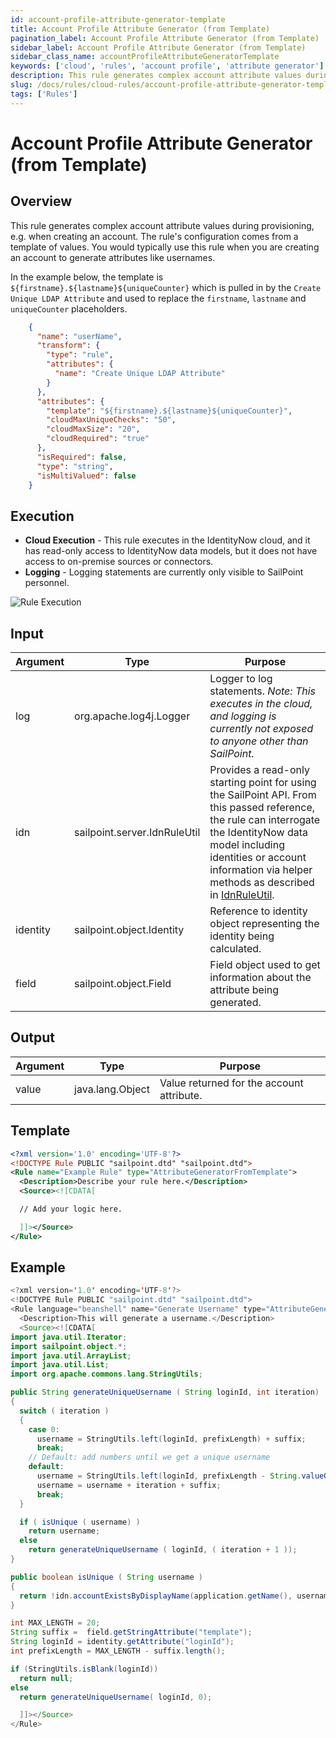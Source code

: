 ```yaml
---
id: account-profile-attribute-generator-template
title: Account Profile Attribute Generator (from Template)
pagination_label: Account Profile Attribute Generator (from Template)
sidebar_label: Account Profile Attribute Generator (from Template)
sidebar_class_name: accountProfileAttributeGeneratorTemplate
keywords: ['cloud', 'rules', 'account profile', 'attribute generator']
description: This rule generates complex account attribute values during provisioning, e.g. when creating an account. The rule's configuration comes from a template of values.
slug: /docs/rules/cloud-rules/account-profile-attribute-generator-template
tags: ['Rules']
---
```


# Account Profile Attribute Generator (from Template)

## Overview

This rule generates complex account attribute values during provisioning, e.g. when creating an account. The rule's configuration comes from a template of values. You would typically use this rule when you are creating an account to generate attributes like usernames.

In the example below, the template is `${firstname}.${lastname}${uniqueCounter}` which is pulled in by the `Create Unique LDAP Attribute` and used to replace the `firstname`, `lastname` and `uniqueCounter` placeholders.

```json
    {
      "name": "userName",
      "transform": {
        "type": "rule",
        "attributes": {
          "name": "Create Unique LDAP Attribute"
        }
      },
      "attributes": {
        "template": "${firstname}.${lastname}${uniqueCounter}",
        "cloudMaxUniqueChecks": "50",
        "cloudMaxSize": "20",
        "cloudRequired": "true"
      },
      "isRequired": false,
      "type": "string",
      "isMultiValued": false
    }
```

## Execution

- **Cloud Execution** - This rule executes in the IdentityNow cloud, and it has read-only access to IdentityNow data models, but it does not have access to on-premise sources or connectors.
- **Logging** - Logging statements are currently only visible to SailPoint personnel.

![Rule Execution](../img/cloud_execution.png)

## Input

| Argument | Type | Purpose |
| --- | --- | --- |
| log | org.apache.log4j.Logger | Logger to log statements. _Note: This executes in the cloud, and logging is currently not exposed to anyone other than SailPoint._ |
| idn | sailpoint.server.IdnRuleUtil | Provides a read-only starting point for using the SailPoint API. From this passed reference, the rule can interrogate the IdentityNow data model including identities or account information via helper methods as described in [IdnRuleUtil](../idn_rule_utility.md). |
| identity | sailpoint.object.Identity | Reference to identity object representing the identity being calculated. |
| field | sailpoint.object.Field | Field object used to get information about the attribute being generated. |

## Output

| Argument | Type             | Purpose                                   |
| -------- | ---------------- | ----------------------------------------- |
| value    | java.lang.Object | Value returned for the account attribute. |

## Template

```xml
<?xml version='1.0' encoding='UTF-8'?>
<!DOCTYPE Rule PUBLIC "sailpoint.dtd" "sailpoint.dtd">
<Rule name="Example Rule" type="AttributeGeneratorFromTemplate">
  <Description>Describe your rule here.</Description>
  <Source><![CDATA[

  // Add your logic here.

  ]]></Source>
</Rule>
```

## Example

```java
<?xml version='1.0' encoding='UTF-8'?>
<!DOCTYPE Rule PUBLIC "sailpoint.dtd" "sailpoint.dtd">
<Rule language="beanshell" name="Generate Username" type="AttributeGeneratorFromTemplate">
  <Description>This will generate a username.</Description>
  <Source><![CDATA[
import java.util.Iterator;
import sailpoint.object.*;
import java.util.ArrayList;
import java.util.List;
import org.apache.commons.lang.StringUtils;

public String generateUniqueUsername ( String loginId, int iteration)
{
  switch ( iteration )
  {
    case 0:
      username = StringUtils.left(loginId, prefixLength) + suffix;
      break;
    // Default: add numbers until we get a unique username
    default:
      username = StringUtils.left(loginId, prefixLength - String.valueOf(iteration).length()).toString();
      username = username + iteration + suffix;
      break;
  }

  if ( isUnique ( username) )
    return username;
  else
    return generateUniqueUsername ( loginId, ( iteration + 1 ));
}

public boolean isUnique ( String username )
{
  return !idn.accountExistsByDisplayName(application.getName(), username);
}

int MAX_LENGTH = 20;
String suffix =  field.getStringAttribute("template");
String loginId = identity.getAttribute("loginId");
int prefixLength = MAX_LENGTH - suffix.length();

if (StringUtils.isBlank(loginId))
  return null;
else
  return generateUniqueUsername( loginId, 0);

  ]]></Source>
</Rule>
```
